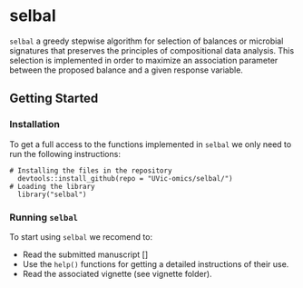 # selbal

`selbal` a greedy stepwise algorithm for selection of balances or microbial signatures
that preserves the principles of compositional data analysis. This selection is 
implemented in order to maximize an association parameter between the proposed
balance and a given response variable.

## Getting Started


### Installation

To get a full access to the functions implemented in `selbal` we only need to run 
the following instructions:

```
# Installing the files in the repository
  devtools::install_github(repo = "UVic-omics/selbal/")
# Loading the library
  library("selbal")
```

### Running `selbal`

To start using `selbal` we recomend to:

- Read the submitted manuscript []
- Use the `help()` functions for getting a detailed instructions of their
  use.
- Read the associated vignette (see vignette folder).






